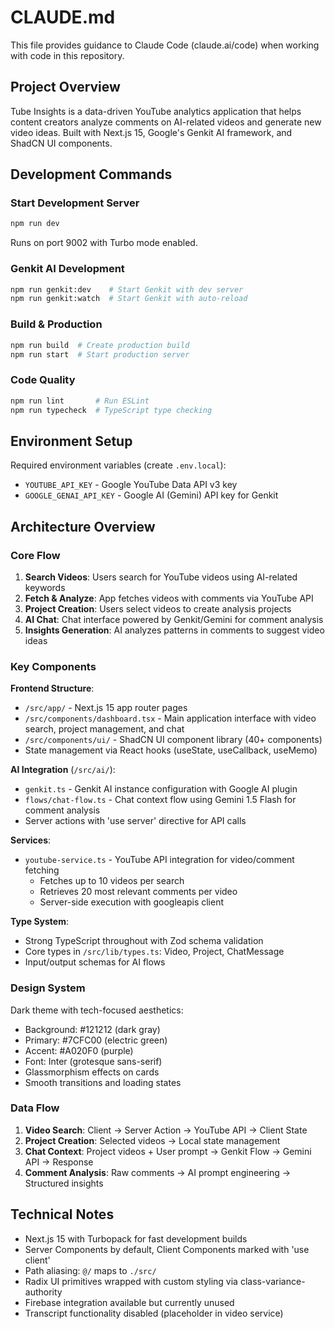 # CLAUDE.md

This file provides guidance to Claude Code (claude.ai/code) when working with code in this repository.

## Project Overview

Tube Insights is a data-driven YouTube analytics application that helps content creators analyze comments on AI-related videos and generate new video ideas. Built with Next.js 15, Google's Genkit AI framework, and ShadCN UI components.

## Development Commands

### Start Development Server
```bash
npm run dev
```
Runs on port 9002 with Turbo mode enabled.

### Genkit AI Development
```bash
npm run genkit:dev    # Start Genkit with dev server
npm run genkit:watch  # Start Genkit with auto-reload
```

### Build & Production
```bash
npm run build  # Create production build
npm run start  # Start production server
```

### Code Quality
```bash
npm run lint       # Run ESLint
npm run typecheck  # TypeScript type checking
```

## Environment Setup

Required environment variables (create `.env.local`):
- `YOUTUBE_API_KEY` - Google YouTube Data API v3 key
- `GOOGLE_GENAI_API_KEY` - Google AI (Gemini) API key for Genkit

## Architecture Overview

### Core Flow
1. **Search Videos**: Users search for YouTube videos using AI-related keywords
2. **Fetch & Analyze**: App fetches videos with comments via YouTube API
3. **Project Creation**: Users select videos to create analysis projects
4. **AI Chat**: Chat interface powered by Genkit/Gemini for comment analysis
5. **Insights Generation**: AI analyzes patterns in comments to suggest video ideas

### Key Components

**Frontend Structure**:
- `/src/app/` - Next.js 15 app router pages
- `/src/components/dashboard.tsx` - Main application interface with video search, project management, and chat
- `/src/components/ui/` - ShadCN UI component library (40+ components)
- State management via React hooks (useState, useCallback, useMemo)

**AI Integration** (`/src/ai/`):
- `genkit.ts` - Genkit AI instance configuration with Google AI plugin
- `flows/chat-flow.ts` - Chat context flow using Gemini 1.5 Flash for comment analysis
- Server actions with 'use server' directive for API calls

**Services**:
- `youtube-service.ts` - YouTube API integration for video/comment fetching
  - Fetches up to 10 videos per search
  - Retrieves 20 most relevant comments per video
  - Server-side execution with googleapis client

**Type System**:
- Strong TypeScript throughout with Zod schema validation
- Core types in `/src/lib/types.ts`: Video, Project, ChatMessage
- Input/output schemas for AI flows

### Design System

Dark theme with tech-focused aesthetics:
- Background: #121212 (dark gray)
- Primary: #7CFC00 (electric green)
- Accent: #A020F0 (purple)
- Font: Inter (grotesque sans-serif)
- Glassmorphism effects on cards
- Smooth transitions and loading states

### Data Flow

1. **Video Search**: Client → Server Action → YouTube API → Client State
2. **Project Creation**: Selected videos → Local state management
3. **Chat Context**: Project videos + User prompt → Genkit Flow → Gemini API → Response
4. **Comment Analysis**: Raw comments → AI prompt engineering → Structured insights

## Technical Notes

- Next.js 15 with Turbopack for fast development builds
- Server Components by default, Client Components marked with 'use client'
- Path aliasing: `@/` maps to `./src/`
- Radix UI primitives wrapped with custom styling via class-variance-authority
- Firebase integration available but currently unused
- Transcript functionality disabled (placeholder in video service)
